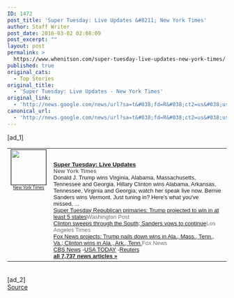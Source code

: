 ```yaml
---
ID: 1472
post_title: 'Super Tuesday: Live Updates &#8211; New York Times'
author: Staff Writer
post_date: 2016-03-02 02:08:09
post_excerpt: ""
layout: post
permalink: >
  https://www.whenitson.com/super-tuesday-live-updates-new-york-times/
published: true
original_cats:
  - Top Stories
original_title:
  - 'Super Tuesday: Live Updates - New York Times'
original_link:
  - 'http://news.google.com/news/url?sa=t&#038;fd=R&#038;ct2=us&#038;usg=AFQjCNGmw-zoBvC-aMwOqEjGq99SHwjFJg&#038;clid=c3a7d30bb8a4878e06b80cf16b898331&#038;cid=52779056097850&#038;ei=CEvWVuCwD4eWhAGo6LDADg&#038;url=http://www.nytimes.com/live/super-tuesday-2016-elections/'
canonical_url:
  - 'http://news.google.com/news/url?sa=t&#038;fd=R&#038;ct2=us&#038;usg=AFQjCNGmw-zoBvC-aMwOqEjGq99SHwjFJg&#038;clid=c3a7d30bb8a4878e06b80cf16b898331&#038;cid=52779056097850&#038;ei=CEvWVuCwD4eWhAGo6LDADg&#038;url=http://www.nytimes.com/live/super-tuesday-2016-elections/'
---
```

 [ad_1]
<br><table border="0" cellpadding="2" cellspacing="7" style="vertical-align:top"><tr><td width="80" align="center" valign="top"><font style="font-size:85%;font-family:arial,sans-serif"><a href="http://news.google.com/news/url?sa=t&amp;fd=R&amp;ct2=us&amp;usg=AFQjCNGmw-zoBvC-aMwOqEjGq99SHwjFJg&amp;clid=c3a7d30bb8a4878e06b80cf16b898331&amp;cid=52779056097850&amp;ei=CEvWVuCwD4eWhAGo6LDADg&amp;url=http://www.nytimes.com/live/super-tuesday-2016-elections/"><img src="http://www.whenitson.com/wp-content/uploads/2016/03/Super-Tuesday-Live-Updates-New-York-Times" alt="" border="1" width="80" height="80"><br><font size="-2">New York Times</font></a></font></td><td valign="top" class="j"><font style="font-size:85%;font-family:arial,sans-serif"><br><div style="padding-top:0.8em"><img alt="" height="1" width="1"></div><div class="lh"><a href="http://news.google.com/news/url?sa=t&amp;fd=R&amp;ct2=us&amp;usg=AFQjCNGmw-zoBvC-aMwOqEjGq99SHwjFJg&amp;clid=c3a7d30bb8a4878e06b80cf16b898331&amp;cid=52779056097850&amp;ei=CEvWVuCwD4eWhAGo6LDADg&amp;url=http://www.nytimes.com/live/super-tuesday-2016-elections/"><b>Super Tuesday: Live Updates</b></a><br><font size="-1"><b><font color="#6f6f6f">New York Times</font></b></font><br><font size="-1">Donald J. Trump wins Virginia, Alabama, Massachusetts, Tennessee and Georgia. Hillary Clinton wins Alabama, Arkansas, Tennessee, Virginia and Georgia; watch her speak live now. Bernie Sanders wins Vermont. Just tuning in? Here&#039;s what you&#039;ve missed,&nbsp;...</font><br><font size="-1"><a href="http://news.google.com/news/url?sa=t&amp;fd=R&amp;ct2=us&amp;usg=AFQjCNEoBlIhw3XvdM939ihl2gzaRrDgtg&amp;clid=c3a7d30bb8a4878e06b80cf16b898331&amp;cid=52779056097850&amp;ei=CEvWVuCwD4eWhAGo6LDADg&amp;url=https://www.washingtonpost.com/politics/on-a-fateful-super-tuesday-polls-have-opened-across-the-south-and-new-england/2016/03/01/995c7ec4-df64-11e5-846c-10191d1fc4ec_story.html">Super Tuesday Republican primaries: Trump projected to win in at least 5 states</a><font size="-1" color="#6f6f6f">Washington Post</font></font><br><font size="-1"><a href="http://news.google.com/news/url?sa=t&amp;fd=R&amp;ct2=us&amp;usg=AFQjCNFgLAr6KqVihufJp3BSH-m9GtcBJA&amp;clid=c3a7d30bb8a4878e06b80cf16b898331&amp;cid=52779056097850&amp;ei=CEvWVuCwD4eWhAGo6LDADg&amp;url=http://www.latimes.com/politics/la-na-democrats-super-tuesday-20160301-story.html">Clinton sweeps through the South; Sanders vows to continue</a><font size="-1" color="#6f6f6f">Los Angeles Times</font></font><br><font size="-1"><a href="http://news.google.com/news/url?sa=t&amp;fd=R&amp;ct2=us&amp;usg=AFQjCNGMMHZ7OVBLCO4ANld3cb5F89UGrw&amp;clid=c3a7d30bb8a4878e06b80cf16b898331&amp;cid=52779056097850&amp;ei=CEvWVuCwD4eWhAGo6LDADg&amp;url=http://www.foxnews.com/politics/2016/03/01/super-tuesday-exit-polls-show-divide-among-primary-voters.html">Fox News projects: Trump nails down wins in Ala., Mass., Tenn., Va.; Clinton wins in Ala., Ark., Tenn.</a><font size="-1" color="#6f6f6f">Fox News</font></font><br><font size="-1" class="p"><a href="http://news.google.com/news/url?sa=t&amp;fd=R&amp;ct2=us&amp;usg=AFQjCNGiXilZURpavB_dAvxUpIhvTZvqiA&amp;clid=c3a7d30bb8a4878e06b80cf16b898331&amp;cid=52779056097850&amp;ei=CEvWVuCwD4eWhAGo6LDADg&amp;url=http://www.cbsnews.com/news/super-tuesday-2016-gop-republican-live-updates/">CBS News</a>&nbsp;-<a href="http://news.google.com/news/url?sa=t&amp;fd=R&amp;ct2=us&amp;usg=AFQjCNHnHQQL4uDOa5rWXTQqC0phyi7KnQ&amp;clid=c3a7d30bb8a4878e06b80cf16b898331&amp;cid=52779056097850&amp;ei=CEvWVuCwD4eWhAGo6LDADg&amp;url=http://www.usatoday.com/story/news/politics/elections/2016/03/01/donald-trump-marco-rubio-ted-cruz-super-tuesday/81152124/">USA TODAY</a>&nbsp;-<a href="http://news.google.com/news/url?sa=t&amp;fd=R&amp;ct2=us&amp;usg=AFQjCNGWvEYQaODu90XkOxAiPVrept9lKw&amp;clid=c3a7d30bb8a4878e06b80cf16b898331&amp;cid=52779056097850&amp;ei=CEvWVuCwD4eWhAGo6LDADg&amp;url=http://www.reuters.com/article/us-usa-election-idUSKCN0W346T">Reuters</a></font><br><font class="p" size="-1"><a class="p" href="http://news.google.com/news/more?ncl=dUPv7TDWAxzFZhMp3TjbMt5-Px3HM&amp;authuser=0&amp;ned=us&amp;topic=h"><b>all 7,737 news articles&nbsp;&raquo;</b></a></font></div></font></td></tr></table>
<br>[ad_2]
<br><a href="http://news.google.com/news/url?sa=t&#038;fd=R&#038;ct2=us&#038;usg=AFQjCNGmw-zoBvC-aMwOqEjGq99SHwjFJg&#038;clid=c3a7d30bb8a4878e06b80cf16b898331&#038;cid=52779056097850&#038;ei=CEvWVuCwD4eWhAGo6LDADg&#038;url=http://www.nytimes.com/live/super-tuesday-2016-elections/">Source </a>